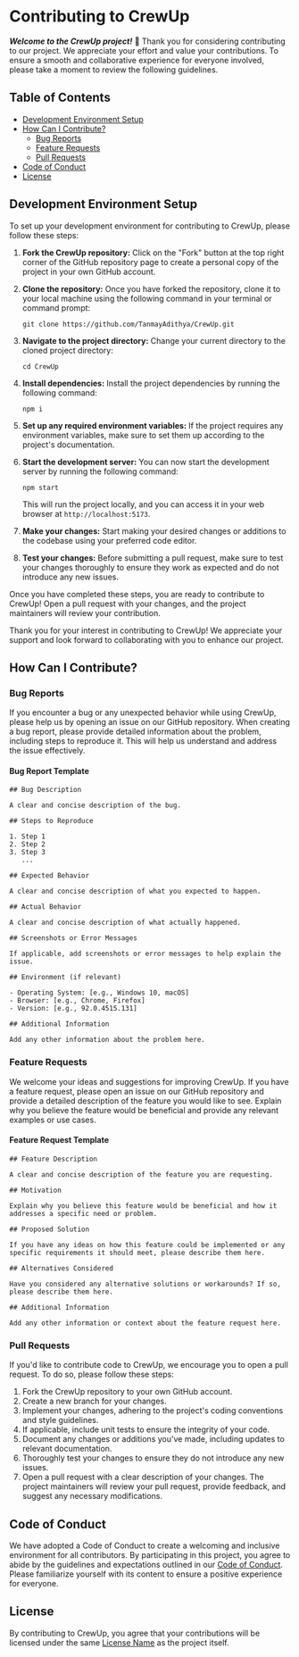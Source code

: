 # Contributing to CrewUp

***Welcome to the CrewUp project!*** 🚀 Thank you for considering contributing to our project. We appreciate your effort and value your contributions. To ensure a smooth and collaborative experience for everyone involved, please take a moment to review the following guidelines.

## Table of Contents

- [Development Environment Setup](#development-environment-setup)
- [How Can I Contribute?](#how-can-i-contribute)
  - [Bug Reports](#bug-reports)
  - [Feature Requests](#feature-requests)
  - [Pull Requests](#pull-requests)
- [Code of Conduct](#code-of-conduct)
- [License](#license)

## Development Environment Setup

To set up your development environment for contributing to CrewUp, please follow these steps:

1. **Fork the CrewUp repository:** Click on the "Fork" button at the top right corner of the GitHub repository page to create a personal copy of the project in your own GitHub account.

2. **Clone the repository:** Once you have forked the repository, clone it to your local machine using the following command in your terminal or command prompt:
   ```
   git clone https://github.com/TanmayAdithya/CrewUp.git
   ```

3. **Navigate to the project directory:** Change your current directory to the cloned project directory:
   ```
   cd CrewUp
   ```

4. **Install dependencies:** Install the project dependencies by running the following command:
   ```
   npm i
   ```

5. **Set up any required environment variables:** If the project requires any environment variables, make sure to set them up according to the project's documentation.

6. **Start the development server:** You can now start the development server by running the following command:
   ```
   npm start
   ```

   This will run the project locally, and you can access it in your web browser at `http://localhost:5173`.

7. **Make your changes:** Start making your desired changes or additions to the codebase using your preferred code editor.

8. **Test your changes:** Before submitting a pull request, make sure to test your changes thoroughly to ensure they work as expected and do not introduce any new issues.

Once you have completed these steps, you are ready to contribute to CrewUp! Open a pull request with your changes, and the project maintainers will review your contribution.

Thank you for your interest in contributing to CrewUp! We appreciate your support and look forward to collaborating with you to enhance our project.

## How Can I Contribute?

### Bug Reports

If you encounter a bug or any unexpected behavior while using CrewUp, please help us by opening an issue on our GitHub repository. When creating a bug report, please provide detailed information about the problem, including steps to reproduce it. This will help us understand and address the issue effectively.

#### Bug Report Template

```
## Bug Description

A clear and concise description of the bug.

## Steps to Reproduce

1. Step 1
2. Step 2
3. Step 3
   ...

## Expected Behavior

A clear and concise description of what you expected to happen.

## Actual Behavior

A clear and concise description of what actually happened.

## Screenshots or Error Messages

If applicable, add screenshots or error messages to help explain the issue.

## Environment (if relevant)

- Operating System: [e.g., Windows 10, macOS]
- Browser: [e.g., Chrome, Firefox]
- Version: [e.g., 92.0.4515.131]

## Additional Information

Add any other information about the problem here.
```

### Feature Requests

We welcome your ideas and suggestions for improving CrewUp. If you have a feature request, please open an issue on our GitHub repository and provide a detailed description of the feature you would like to see. Explain why you believe the feature would be beneficial and provide any relevant examples or use cases.

#### Feature Request Template

```
## Feature Description

A clear and concise description of the feature you are requesting.

## Motivation

Explain why you believe this feature would be beneficial and how it addresses a specific need or problem.

## Proposed Solution

If you have any ideas on how this feature could be implemented or any specific requirements it should meet, please describe them here.

## Alternatives Considered

Have you considered any alternative solutions or workarounds? If so, please describe them here.

## Additional Information

Add any other information or context about the feature request here.
```

### Pull Requests

If you'd like to contribute code to CrewUp, we encourage you to open a pull request. To do so, please follow these steps:

1. Fork the CrewUp repository to your own GitHub account.
2. Create a new branch for your changes.
3. Implement your changes, adhering to the project's coding conventions and style guidelines.
4. If applicable, include unit tests to ensure the integrity of your code.
5. Document any changes or additions you've made, including updates to relevant documentation.
6. Thoroughly test your changes to ensure they do not introduce any new issues.
7. Open a pull request with a clear description of your changes. The project maintainers will review your pull request, provide feedback, and suggest any necessary modifications.

## Code of Conduct

We have adopted a Code of Conduct to create a welcoming and inclusive environment for all contributors. By participating in this project, you agree to abide by the guidelines and expectations outlined in our [Code of Conduct](CODE_OF_CONDUCT.md). Please familiarize yourself with its content to ensure a positive experience for everyone.

## License

By contributing to CrewUp, you agree that your contributions will be licensed under the same [License Name](LICENSE) as the project itself.
